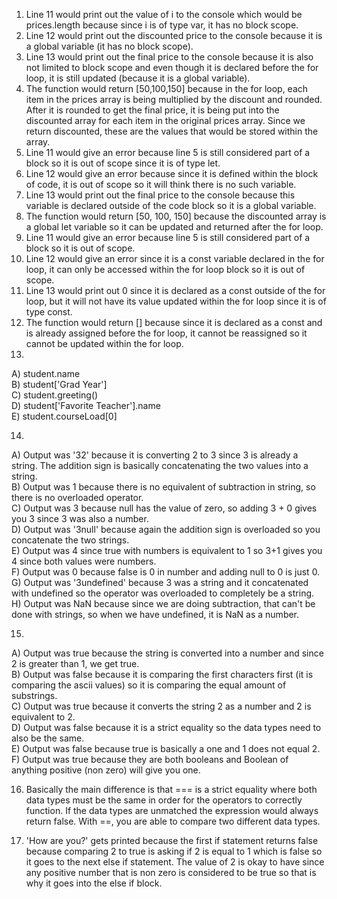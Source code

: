 1. Line 11 would print out the value of i to the console which would be prices.length because since i is of type var, it has no block scope.
2. Line 12 would print out the discounted price to the console because it is a global variable (it has no block scope).
3. Line 13 would print out the final price to the console because it is also not limited to block scope and even though it is declared before the for loop, it is still updated (because it is a global variable).
4. The function would return [50,100,150] because in the for loop, each item in the prices array is being multiplied by the discount and rounded. After it is rounded to get the final price, it is being put into the discounted array for each item in the original prices array. Since we return discounted, these are the values that would be stored within the array.
5. Line 11 would give an error because line 5 is still considered part of a block so it is out of scope since it is of type let.
6. Line 12 would give an error because since it is defined within the block of code, it is out of scope so it will think there is no such variable.
7. Line 13 would print out the final price to the console because this variable is declared outside of the code block so it is a global variable.
8. The function would return [50, 100, 150] because the discounted array is a global let variable so it can be updated and returned after the for loop.
9. Line 11 would give an error because line 5 is still considered part of a block so it is out of scope.
10. Line 12 would give an error since it is a const variable declared in the for loop, it can only be accessed within the for loop block so it is out of scope.
11. Line 13 would print out 0 since it is declared as a const outside of the for loop, but it will not have its value updated within the for loop since it is of type const.
12. The function would return [] because since it is declared as a const and is already assigned before the for loop, it cannot be reassigned so it cannot be updated within the for loop.
13.

A) student.name  
B) student['Grad Year']   
C) student.greeting()   
D) student['Favorite Teacher'].name     
E) student.courseLoad[0]

14.

A) Output was '32' because it is converting 2 to 3 since 3 is already a string. The addition sign is basically concatenating the two values into a string.   
B) Output was 1 because there is no equivalent of subtraction in string, so there is no overloaded operator.  
C) Output was 3 because null has the value of zero, so adding 3 + 0 gives you 3 since 3 was also a number.  
D) Output was '3null' because again the addition sign is overloaded so you concatenate the two strings.  
E) Output was 4 since true with numbers is equivalent to 1 so 3+1 gives you 4 since both values were numbers.  
F) Output was 0 because false is 0 in number and adding null to 0 is just 0.  
G) Output was '3undefined' because 3 was a string and it concatenated with undefined so the operator was overloaded to completely be a string.  
H) Output was NaN because since we are doing subtraction, that can't be done with strings, so when we have undefined, it is NaN as a number.  

15.

A) Output was true because the string is converted into a number and since 2 is greater than 1, we get true.   
B) Output was false because it is comparing the first characters first (it is comparing the ascii values) so it is comparing the equal amount of substrings.   
C) Output was true because it converts the string 2 as a number and 2 is equivalent to 2.   
D) Output was false because it is a strict equality so the data types need to also be the same.   
E) Output was false because true is basically a one and 1 does not equal 2.    
F) Output was true because they are both booleans and Boolean of anything positive (non zero) will give you one.   

16. Basically the main difference is that === is a strict equality where both data types must be the same in order for the operators to correctly function. If the data types are unmatched the expression would always return false. With ==, you are able to compare two different data types.    

17. 'How are you?' gets printed because the first if statement returns false because comparing 2 to true is asking if 2 is equal to 1 which is false so it goes to the next else if statement. The value of 2 is okay to have since any positive number that is non zero is considered to be true so that is why it goes into the else if block.   

